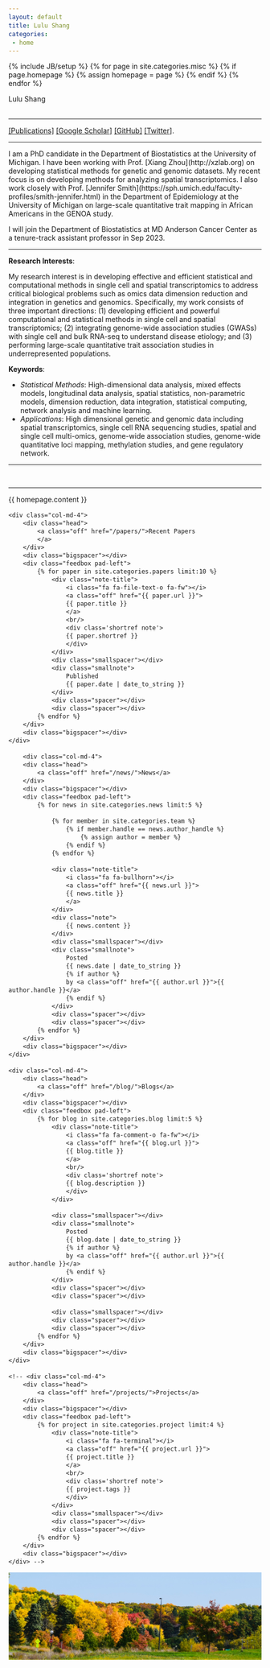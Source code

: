 ```yaml
---
layout: default
title: Lulu Shang
categories:
 - home
---
```

{% include JB/setup %}
{% for page in site.categories.misc %}
{% if page.homepage %}
	{% assign homepage = page %}
{% endif %}
{% endfor %}

<link rel="stylesheet" href="https://cdn.jsdelivr.net/gh/jpswalsh/academicons@1/css/academicons.min.css">

<div class="row">
	<div class="col-md-12">
		<!-- <object class="pull-left biglogo" data="assets/themes/lab/images/logo/logo-none.svg" type="image/svg+xml"></object> -->
			<div class="bigtitle logobox">	
			Lulu Shang
		</div>
	</div>	
</div> 





<br clear="left"/>
<hr/>

[[Publications]](/papers/) 
[[Google Scholar<i class="ai ai-google-scholar"></i>]](https://scholar.google.com/citations?hl=en&user=tkt5ZOYAAAAJ&view_op=list_works&sortby=pubdate) [[GitHub<i class="fa fa-github"></i>]](https://github.com/shangll123) [[Twitter<i class="fa fa-twitter"></i>]](https://twitter.com/shang_lulu).


<hr/>
I am a PhD candidate in the Department of Biostatistics at the University of Michigan. I have been working with Prof. [Xiang Zhou](http://xzlab.org) on developing statistical methods for genetic and genomic datasets. My recent focus is on developing methods for analyzing spatial transcriptomics. I also work closely with Prof. [Jennifer Smith](https://sph.umich.edu/faculty-profiles/smith-jennifer.html) in the Department of Epidemiology at the University of Michigan on large-scale quantitative trait mapping in African Americans in the GENOA study.

<p>
	
I will join the Department of Biostatistics at MD Anderson Cancer Center as a tenure-track assistant professor in Sep 2023.

<hr/>

**Research Interests**:

My research interest is in developing effective and efficient statistical and computational methods in single cell and spatial transcriptomics to address critical biological problems such as omics data dimension reduction and integration in genetics and genomics. Specifically, my work consists of three important directions: (1) developing efficient and powerful computational and statistical methods in single cell and spatial transcriptomics; (2) integrating genome-wide association studies (GWASs) with single cell and bulk RNA-seq to understand disease etiology; and (3) performing large-scale quantitative trait association studies in underrepresented populations.

**Keywords**:

- *Statistical Methods*: High-dimensional data analysis, mixed effects models, longitudinal data analysis, spatial statistics,
non-parametric models, dimension reduction, data integration, statistical computing, network analysis and machine learning.
- *Applications*: High dimensional genetic and genomic data including spatial transcriptomics, single cell RNA sequencing studies, spatial and single cell multi-omics, genome-wide association studies, genome-wide quantitative
loci mapping, methylation studies, and gene regulatory network.

<hr/>



<br />

<hr/>

<div class="row">
	<div class="col-md-12">
		<div class="head">
			{{ homepage.content }}
		</div>
	</div>				
</div>

<div class="row">
	

	
	<div class="col-md-4">
		<div class="head">
			<a class="off" href="/papers/">Recent Papers
			</a>
		</div>
		<div class="bigspacer"></div>
		<div class="feedbox pad-left">		
			{% for paper in site.categories.papers limit:10 %}
				<div class="note-title">
					<i class="fa fa-file-text-o fa-fw"></i>
					<a class="off" href="{{ paper.url }}">
					{{ paper.title }}
					</a>
					<br/>
					<div class='shortref note'>
					{{ paper.shortref }}
					</div>
				</div>
				<div class="smallspacer"></div>
				<div class="smallnote">
					Published
					{{ paper.date | date_to_string }}
				</div>
				<div class="spacer"></div>	
				<div class="spacer"></div>				
			{% endfor %}
		</div>
		<div class="bigspacer"></div>		
	</div>
	
    	<div class="col-md-4">
		<div class="head">
			<a class="off" href="/news/">News</a>
		</div>
		<div class="bigspacer"></div>
		<div class="feedbox pad-left">
			{% for news in site.categories.news limit:5 %}
			
				{% for member in site.categories.team %}
					{% if member.handle == news.author_handle %}
						{% assign author = member %}
					{% endif %}
				{% endfor %}		
				
				<div class="note-title">
					<i class="fa fa-bullhorn"></i>
					<a class="off" href="{{ news.url }}">
					{{ news.title }}
					</a>
				</div>
				<div class="note">
					{{ news.content }}
				</div>
				<div class="smallspacer"></div>
				<div class="smallnote">
					Posted
					{{ news.date | date_to_string }}
					{% if author %}
					by <a class="off" href="{{ author.url }}">{{ author.handle }}</a>
					{% endif %}						
				</div>
				<div class="spacer"></div>	
				<div class="spacer"></div>				
			{% endfor %}
		</div>
		<div class="bigspacer"></div>		
	</div>

	<div class="col-md-4">
		<div class="head">
			<a class="off" href="/blog/">Blogs</a>
		</div>
		<div class="bigspacer"></div>
		<div class="feedbox pad-left">
			{% for blog in site.categories.blog limit:5 %}
				<div class="note-title">
					<i class="fa fa-comment-o fa-fw"></i>
					<a class="off" href="{{ blog.url }}">
					{{ blog.title }}
					</a>
					<br/>
					<div class='shortref note'>
					{{ blog.description }}
					</div>
				</div>
				
				<div class="smallspacer"></div>
				<div class="smallnote">
					Posted
					{{ blog.date | date_to_string }}
					{% if author %}
					by <a class="off" href="{{ author.url }}">{{ author.handle }}</a>
					{% endif %}						
				</div>
				<div class="spacer"></div>	
				<div class="spacer"></div>
				
				<div class="smallspacer"></div>
				<div class="spacer"></div>
				<div class="spacer"></div>
			{% endfor %}
		</div>
		<div class="bigspacer"></div>
	</div>
	
	<!-- <div class="col-md-4">
		<div class="head">
			<a class="off" href="/projects/">Projects</a>
		</div>
		<div class="bigspacer"></div>
		<div class="feedbox pad-left">
			{% for project in site.categories.project limit:4 %}
				<div class="note-title">
					<i class="fa fa-terminal"></i>
					<a class="off" href="{{ project.url }}">
					{{ project.title }}
					</a>
					<br/>
					<div class='shortref note'>
					{{ project.tags }}
					</div>
				</div>
				<div class="smallspacer"></div>
				<div class="spacer"></div>
				<div class="spacer"></div>
			{% endfor %}
		</div>
		<div class="bigspacer"></div>
	</div> -->


</div>

<div class="bigspacer"></div>

<img src="/assets/themes/lab/images/logo/background2.png" alt="photo" width="800">



